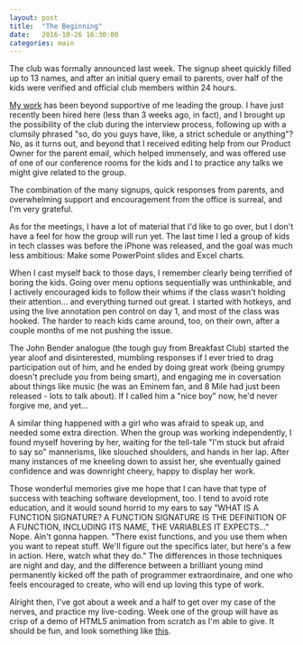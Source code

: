 ```yaml
---
layout: post
title:  "The Beginning"
date:   2016-10-26 16:30:00
categories: main
---
```


The club was formally announced last week. The signup sheet quickly filled up to 13 names, and after an initial query email to parents, over half of the kids were verified and official club members within 24 hours.

[My work](https://www.mutuallyhuman.com/) has been beyond supportive of me leading the group. I have just recently been hired here (less than 3 weeks ago, in fact), and I brought up the possibility of the club during the interview process, following up with a clumsily phrased "so, do you guys have, like, a strict schedule or anything"? No, as it turns out, and beyond that I received editing help from our Product Owner for the parent email, which helped immensely, and was offered use of one of our conference rooms for the kids and I to practice any talks we might give related to the group.

The combination of the many signups, quick responses from parents, and overwhelming support and encouragement from the office is surreal, and I'm very grateful.

As for the meetings, I have a lot of material that I'd like to go over, but I don't have a feel for how the group will run yet. The last time I led a group of kids in tech classes was before the iPhone was released, and the goal was much less ambitious: Make some PowerPoint slides and Excel charts.

When I cast myself back to those days, I remember clearly being terrified of boring the kids. Going over menu options sequentially was unthinkable, and I actively encouraged kids to follow their whims if the class wasn't holding their attention... and everything turned out great. I started with hotkeys, and using the live annotation pen control on day 1, and most of the class was hooked. The harder to reach kids came around, too, on their own, after a couple months of me not pushing the issue.

The John Bender analogue (the tough guy from Breakfast Club) started the year aloof and disinterested, mumbling responses if I ever tried to drag participation out of him, and he ended by doing great work (being grumpy doesn't preclude you from being smart), and engaging me in coversation about things like music (he was an Eminem fan, and 8 Mile had just been released - lots to talk about). If I called him a "nice boy" now, he'd never forgive me, and yet...

A similar thing happened with a girl who was afraid to speak up, and needed some extra direction. When the group was working independently, I found myself hovering by her, waiting for the tell-tale "I'm stuck but afraid to say so" mannerisms, like slouched shoulders, and hands in her lap. After many instances of me kneeling down to assist her, she eventually gained confidence and was downright cheery, happy to display her work.

Those wonderful memories give me hope that I can have that type of success with teaching software development, too. I tend to avoid rote education, and it would sound horrid to my ears to say "WHAT IS A FUNCTION SIGNATURE? A FUNCTION SIGNATURE IS THE DEFINITION OF A FUNCTION, INCLUDING ITS NAME, THE VARIABLES IT EXPECTS..." Nope. Ain't gonna happen. "There exist functions, and you use them when you want to repeat stuff. We'll figure out the specifics later, but here's a few in action. Here, watch what they do." The differences in those techniques are night and day, and the difference between a brilliant young mind permanently kicked off the path of programmer extraordinaire, and one who feels encouraged to create, who will end up loving this type of work.

Alright then, I've got about a week and a half to get over my case of the nerves, and practice my live-coding. Week one of the group will have as crisp of a demo of HTML5 animation from scratch as I'm able to give. It should be fun, and look something like [this](https://www.youtube.com/watch?v=ppnuaypUBcI).